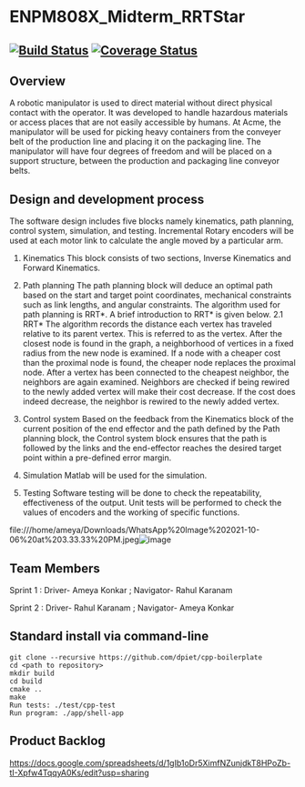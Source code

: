 # ENPM808X_Midterm_RRTStar
[![Build Status](https://app.travis-ci.com/ameyakonk/ENPM808X_Midterm_RRTStar.svg?branch=master)](https://app.travis-ci.com/ameyakonk/ENPM808X_Midterm_RRTStar)
[![Coverage Status](https://coveralls.io/repos/github/ameyakonk/ENPM808X_Midterm_RRTStar/badge.svg?branch=master)](https://coveralls.io/github/ameyakonk/ENPM808X_Midterm_RRTStar?branch=master)
---
## Overview

A robotic manipulator is used to direct material without direct physical contact with the operator. It was developed to handle hazardous materials or access places that are not easily accessible by humans. At Acme, the manipulator will be used for picking heavy containers from the conveyer belt of the production line and placing it on the packaging line. The manipulator will have four degrees of freedom and will be placed on a support structure, between the production and packaging line conveyor belts.

## Design and development process

The software design includes five blocks namely kinematics, path planning, control system, simulation, and testing. Incremental Rotary encoders will be used at each motor link to calculate the angle moved by a particular arm.

1. Kinematics 
    This block consists of two sections, Inverse Kinematics and Forward Kinematics.
    
2. Path planning
    The path planning block will deduce an optimal path based on the start and target point coordinates, mechanical constraints such as link lengths, and angular     constraints. The algorithm used for path planning is RRT*. A brief introduction to RRT* is given below.
    2.1 RRT* 
      The algorithm records the distance each vertex has traveled relative to its parent vertex. This is referred to as the vertex. After the closest node is           found in the graph, a neighborhood of vertices in a fixed radius from the new node is examined. If a node with a cheaper cost than the proximal node is           found, the cheaper node replaces the proximal node. After a vertex has been connected to the cheapest neighbor, the neighbors are again examined. Neighbors       are checked if being rewired to the newly added vertex will make their cost decrease. If the cost does indeed decrease, the neighbor is rewired to the newly       added vertex. 

3. Control system
    Based on the feedback from the Kinematics block of the current position of the end effector and the path defined by the Path planning block, the Control           system block ensures that the path is followed by the links and the end-effector reaches the desired target point within a pre-defined error margin.

4. Simulation
    Matlab will be used for the simulation.

6. Testing
    Software testing will be done to check the repeatability, effectiveness of the output.
    Unit tests will be performed to check the values of encoders and the working of specific functions.


file:///home/ameya/Downloads/WhatsApp%20Image%202021-10-06%20at%203.33.33%20PM.jpeg![image](https://user-images.githubusercontent.com/78075049/136273325-7f6e57c6-8a1d-4dbf-bfb1-7363d3868c99.png)

## Team Members

Sprint 1 : Driver- Ameya Konkar ; Navigator- Rahul Karanam

Sprint 2 : Driver- Rahul Karanam ; Navigator- Ameya Konkar

## Standard install via command-line
```
git clone --recursive https://github.com/dpiet/cpp-boilerplate
cd <path to repository>
mkdir build
cd build
cmake ..
make
Run tests: ./test/cpp-test
Run program: ./app/shell-app
```
## Product Backlog

https://docs.google.com/spreadsheets/d/1gIb1oDr5XimfNZunjdkT8HPoZb-tI-Xpfw4TqqyA0Ks/edit?usp=sharing




